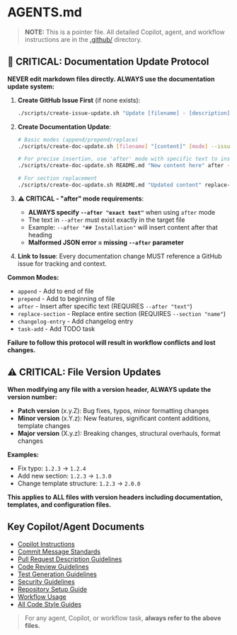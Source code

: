 <!-- file: AGENTS.md -->
<!-- version: 2.1.0 -->
<!-- guid: 2e7c1a4b-5d3f-4b8c-9e1f-7a6b2c3d4e5f -->

# AGENTS.md

> **NOTE:** This is a pointer file. All detailed Copilot, agent, and workflow instructions are in
> the [.github/](.github/) directory.

## 🚨 CRITICAL: Documentation Update Protocol

**NEVER edit markdown files directly. ALWAYS use the documentation update system:**

1. **Create GitHub Issue First** (if none exists):

   ```bash
   ./scripts/create-issue-update.sh "Update [filename] - [description]" "Detailed description of what needs to be updated"
   ```

2. **Create Documentation Update**:

   ```bash
   # Basic modes (append/prepend/replace)
   ./scripts/create-doc-update.sh [filename] "[content]" [mode] --issue [issue-number]

   # For precise insertion, use 'after' mode with specific text to insert after
   ./scripts/create-doc-update.sh README.md "New content here" after --after "## Installation" --issue [issue-number]

   # For section replacement
   ./scripts/create-doc-update.sh README.md "Updated content" replace-section --section "Usage" --issue [issue-number]
   ```

3. **⚠️ CRITICAL - "after" mode requirements**:
   - **ALWAYS specify `--after "exact text"`** when using `after` mode
   - The text in `--after` must exist exactly in the target file
   - Example: `--after "## Installation"` will insert content after that heading
   - **Malformed JSON error = missing `--after` parameter**

4. **Link to Issue**: Every documentation change MUST reference a GitHub issue for tracking and
   context.

**Common Modes:**

- `append` - Add to end of file
- `prepend` - Add to beginning of file
- `after` - Insert after specific text (REQUIRES `--after "text"`)
- `replace-section` - Replace entire section (REQUIRES `--section "name"`)
- `changelog-entry` - Add changelog entry
- `task-add` - Add TODO task

**Failure to follow this protocol will result in workflow conflicts and lost changes.**

## ⚠️ CRITICAL: File Version Updates

**When modifying any file with a version header, ALWAYS update the version number:**

- **Patch version** (x.y.Z): Bug fixes, typos, minor formatting changes
- **Minor version** (x.Y.z): New features, significant content additions, template changes
- **Major version** (X.y.z): Breaking changes, structural overhauls, format changes

**Examples:**

- Fix typo: `1.2.3` → `1.2.4`
- Add new section: `1.2.3` → `1.3.0`
- Change template structure: `1.2.3` → `2.0.0`

**This applies to ALL files with version headers including documentation, templates, and
configuration files.**

## Key Copilot/Agent Documents

- [Copilot Instructions](.github/copilot-instructions.md)
- [Commit Message Standards](.github/commit-messages.md)
- [Pull Request Description Guidelines](.github/pull-request-descriptions.md)
- [Code Review Guidelines](.github/review-selection.md)
- [Test Generation Guidelines](.github/test-generation.md)
- [Security Guidelines](.github/security-guidelines.md)
- [Repository Setup Guide](.github/repository-setup.md)
- [Workflow Usage](.github/workflow-usage.md)
- [All Code Style Guides](.github/)

> For any agent, Copilot, or workflow task, **always refer to the above files.**
